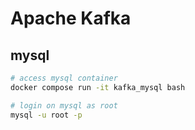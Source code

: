 # Apache Kafka

## mysql

```bash
# access mysql container
docker compose run -it kafka_mysql bash
```

```bash
# login on mysql as root
mysql -u root -p
```